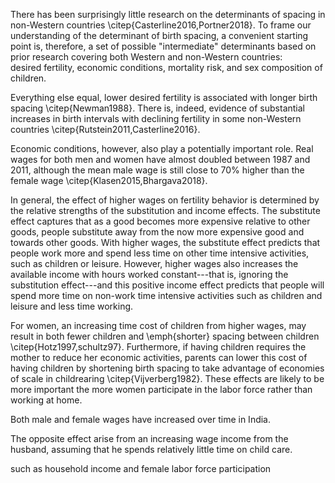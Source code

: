 There has been surprisingly little research on the determinants of spacing
in non-Western countries \citep{Casterline2016,Portner2018}.
To frame our understanding of the determinant of birth spacing, a convenient starting
point is, therefore, a set of possible "intermediate" determinants based on prior research
covering both Western and non-Western countries:  
desired fertility, economic conditions, mortality risk, and sex composition of children.

Everything else equal, lower desired fertility is associated with longer birth spacing 
\citep{Newman1988}.
There is, indeed, evidence of substantial increases in birth intervals with declining 
fertility in some non-Western countries \citep{Rutstein2011,Casterline2016}.

Economic conditions, however, also play a potentially important role.
Real wages for both men and women have almost doubled between 1987 and 
2011, although the mean male wage is still close to 70\% higher than the female wage 
\citep{Klasen2015,Bhargava2018}.

In general, the effect of higher wages on fertility behavior is determined by the
relative strengths of the substitution and income effects.
The substitute effect captures that as a good becomes more expensive relative to other
goods, people substitute away from the now more expensive good and towards other goods.
With higher wages, the substitute effect predicts that people work more and spend less 
time on other time intensive activities, such as children or leisure.
However, higher wages also increases the available income with hours worked 
constant---that is, ignoring the substitution effect---and this positive income effect 
predicts that people will spend more time on non-work time intensive activities such as 
children and leisure and less time working.

For women, an increasing time cost of children from higher wages, may result in both fewer 
children and \emph{shorter} spacing between children \citep{Hotz1997,schultz97}.
Furthermore, if having children requires the mother to reduce her economic activities, 
parents can lower this cost of having children by shortening birth spacing to take 
advantage of economies of scale in childrearing  \citep{Vijverberg1982}.
These effects are likely to be more important the more women participate in the labor 
force rather than working at home.




Both male and female wages have increased over time in India.


The opposite effect arise from an increasing wage income from the husband, assuming
that he spends relatively little time on child care.






 such as household income
and female labor force participation
